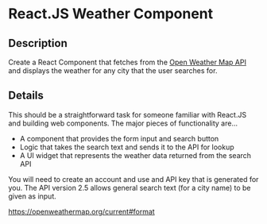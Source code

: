 # React.JS Weather Component

## Description 
Create a React Component that fetches from the [Open Weather Map API](https://openweathermap.org/api) and displays the weather for any city that the user searches for.

## Details
This should be a straightforward task for someone familiar with React.JS and building web components.  The major pieces of functionality are...
* A component that provides the form input and search button
* Logic that takes the search text and sends it to the API for lookup
* A UI widget that represents the weather data returned from the search API

You will need to create an account and use and API key that is generated for you. The API version 2.5 allows general search text (for a city name) to be given as input.

https://openweathermap.org/current#format
